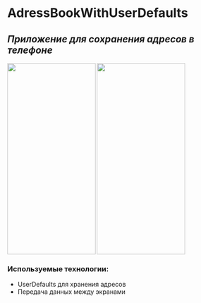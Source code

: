 # AdressBookWithUserDefaults

## _Приложение для сохранения адресов в телефоне_  

<p>
<img align="left" width="200" height="433" src="https://user-images.githubusercontent.com/73827426/174480180-13cc2bb2-2f14-46b3-a806-55f753ae0d62.png">
    <img align="center" width="200" height="433" src="https://user-images.githubusercontent.com/73827426/174480196-5034bff2-a11e-4c58-b3c5-1dfcd1e2b4f5.png"> 
</p>

<p> 
  
### Используемые технологии:  
  
- UserDefaults для хранения адресов
- Передача данных между экранами

</p>
